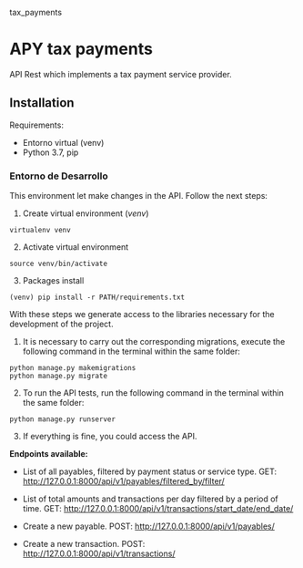 tax_payments
# APY tax payments
API Rest which implements a tax payment service provider.

## Installation
Requirements:
- Entorno virtual (venv)
- Python 3.7, pip

### Entorno de Desarrollo

This environment let ​make changes in the API. Follow the next steps:

1. Create virtual environment (_venv_)
```shell script 
virtualenv venv
```
2. Activate virtual environment
```shell script
source venv/bin/activate
```
3. Packages install
```shell script
(venv) pip install -r PATH/requirements.txt
```

With these steps we generate access to the libraries necessary for the development of the project.

1. It is necessary to carry out the corresponding migrations, execute the following command in the terminal within the same folder:
```shell script
python manage.py makemigrations
python manage.py migrate
```
2. To run the API tests, run the following command in the terminal within the same folder:
```shell script
python manage.py runserver
```
3. If everything is fine, you could access the API.


**Endpoints available:**

- List of all payables, filtered by payment status or service type.
GET: http://127.0.0.1:8000/api/v1/payables/filtered_by/filter/

- List of total amounts and transactions per day filtered by a period of time.
GET: http://127.0.0.1:8000/api/v1/transactions/start_date/end_date/

- Create a new payable.
POST: http://127.0.0.1:8000/api/v1/payables/

- Create a new transaction.
POST: http://127.0.0.1:8000/api/v1/transactions/

